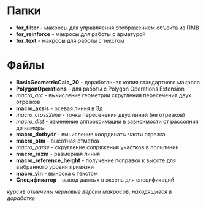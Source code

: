   # Папки
  - **for_filter** - макросы для управляения отображением объекта из ПМВ
  - **for_reinforce** - макросы для работы с арматурой
  - **for_text** - макросы для работы с текстом
  # Файлы
  - **BasicGeometricCalc_20** - доработанная копия стандартного макроса
  - **PolygonOperations** - для работы с Polygon Operations Extension
  - *macro_arc* - вычисление геометрии скругления пересечения двух отрезков
  - **macro_axsis** - осевая линия в 3д
  - *macro_cross2line* - точка пересечения двух линий (не отрезков)
  - *macro_dist* - изменение аппроксимации в зависимости от рассояния до камеры
  - **macro_dotbydr** - вычисление координаты части отрезка
  - **macro_otm** - высотная отметка
  - *macro_parse* - скругление сопряжения участков в полилинии
  - **macro_razm** - размерная линия
  - **macro_reference_height** - получение поправки к высоте для выбранного уровня привязки
  - **macro_vin** - выноска с текстом
  - **Спецификатор** - вывод данных в эксель для спецификаций
  
  *курсив отмечены черновые версии макросов, находящиеся в доработке*
